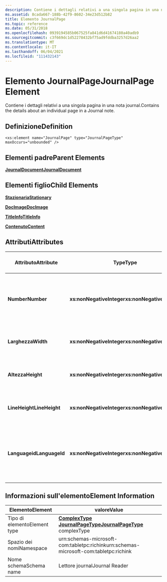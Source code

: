 ```yaml
---
description: Contiene i dettagli relativi a una singola pagina in una nota journal.
ms.assetid: 8cada667-188b-42f9-8602-34e23d512b82
title: Elemento JournalPage
ms.topic: reference
ms.date: 05/31/2018
ms.openlocfilehash: 0939194585b067525fa841d6d41674180a40adb9
ms.sourcegitcommit: c3f669dc1d52278432bf75ad9fddba3257d26aa2
ms.translationtype: MT
ms.contentlocale: it-IT
ms.lasthandoff: 06/04/2021
ms.locfileid: "111432143"
---
```

# <a name="journalpage-element"></a><span data-ttu-id="21859-103">Elemento JournalPage</span><span class="sxs-lookup"><span data-stu-id="21859-103">JournalPage Element</span></span>

<span data-ttu-id="21859-104">Contiene i dettagli relativi a una singola pagina in una nota journal.</span><span class="sxs-lookup"><span data-stu-id="21859-104">Contains the details about an individual page in a Journal note.</span></span>

## <a name="definition"></a><span data-ttu-id="21859-105">Definizione</span><span class="sxs-lookup"><span data-stu-id="21859-105">Definition</span></span>

``` syntax
<xs:element name="JournalPage" type="JournalPageType" maxOccurs="unbounded" />
```

## <a name="parent-elements"></a><span data-ttu-id="21859-106">Elementi padre</span><span class="sxs-lookup"><span data-stu-id="21859-106">Parent Elements</span></span>

[<span data-ttu-id="21859-107">**JournalDocument**</span><span class="sxs-lookup"><span data-stu-id="21859-107">**JournalDocument**</span></span>](journaldocument-element.md)

## <a name="child-elements"></a><span data-ttu-id="21859-108">Elementi figlio</span><span class="sxs-lookup"><span data-stu-id="21859-108">Child Elements</span></span>

[<span data-ttu-id="21859-109">**Stazionaria**</span><span class="sxs-lookup"><span data-stu-id="21859-109">**Stationary**</span></span>](stationery-element.md)

[<span data-ttu-id="21859-110">**DocImage**</span><span class="sxs-lookup"><span data-stu-id="21859-110">**DocImage**</span></span>](docimage-element.md)

[<span data-ttu-id="21859-111">**TitleInfo**</span><span class="sxs-lookup"><span data-stu-id="21859-111">**TitleInfo**</span></span>](titleinfo-element.md)

[<span data-ttu-id="21859-112">**Contenuto**</span><span class="sxs-lookup"><span data-stu-id="21859-112">**Content**</span></span>](content-element--journal-reader.md)

## <a name="attributes"></a><span data-ttu-id="21859-113">Attributi</span><span class="sxs-lookup"><span data-stu-id="21859-113">Attributes</span></span>



| <span data-ttu-id="21859-114">Attributo</span><span class="sxs-lookup"><span data-stu-id="21859-114">Attribute</span></span>      | <span data-ttu-id="21859-115">Type</span><span class="sxs-lookup"><span data-stu-id="21859-115">Type</span></span>                      | <span data-ttu-id="21859-116">Obbligatoria</span><span class="sxs-lookup"><span data-stu-id="21859-116">Required</span></span> | <span data-ttu-id="21859-117">Descrizione</span><span class="sxs-lookup"><span data-stu-id="21859-117">Description</span></span>                                                                        | <span data-ttu-id="21859-118">Valori possibili</span><span class="sxs-lookup"><span data-stu-id="21859-118">Possible Values</span></span>                                          |
|----------------|---------------------------|----------|------------------------------------------------------------------------------------|----------------------------------------------------------|
| <span data-ttu-id="21859-119">**Number**</span><span class="sxs-lookup"><span data-stu-id="21859-119">**Number**</span></span>     | <span data-ttu-id="21859-120">**xs:nonNegativeInteger**</span><span class="sxs-lookup"><span data-stu-id="21859-120">**xs:nonNegativeInteger**</span></span> | <span data-ttu-id="21859-121">Obbligatoria</span><span class="sxs-lookup"><span data-stu-id="21859-121">Required</span></span> | <span data-ttu-id="21859-122">Numero ordinale della pagina all'interno del documento Journal, a partire da uno (1).</span><span class="sxs-lookup"><span data-stu-id="21859-122">The ordinal number of the page within the Journal document, starting with one (1).</span></span> | <span data-ttu-id="21859-123">Qualsiasi numero intero non negativo.</span><span class="sxs-lookup"><span data-stu-id="21859-123">Any non-negative integer.</span></span>                                |
| <span data-ttu-id="21859-124">**Larghezza**</span><span class="sxs-lookup"><span data-stu-id="21859-124">**Width**</span></span>      | <span data-ttu-id="21859-125">**xs:nonNegativeInteger**</span><span class="sxs-lookup"><span data-stu-id="21859-125">**xs:nonNegativeInteger**</span></span> | <span data-ttu-id="21859-126">Obbligatoria</span><span class="sxs-lookup"><span data-stu-id="21859-126">Required</span></span> | <span data-ttu-id="21859-127">Larghezza della pagina.</span><span class="sxs-lookup"><span data-stu-id="21859-127">The width of the page.</span></span>                                                             | <span data-ttu-id="21859-128">Qualsiasi numero intero non negativo.</span><span class="sxs-lookup"><span data-stu-id="21859-128">Any non-negative integer.</span></span>                                |
| <span data-ttu-id="21859-129">**Altezza**</span><span class="sxs-lookup"><span data-stu-id="21859-129">**Height**</span></span>     | <span data-ttu-id="21859-130">**xs:nonNegativeInteger**</span><span class="sxs-lookup"><span data-stu-id="21859-130">**xs:nonNegativeInteger**</span></span> | <span data-ttu-id="21859-131">Obbligatoria</span><span class="sxs-lookup"><span data-stu-id="21859-131">Required</span></span> | <span data-ttu-id="21859-132">Altezza della pagina.</span><span class="sxs-lookup"><span data-stu-id="21859-132">The height of the page.</span></span>                                                            | <span data-ttu-id="21859-133">Qualsiasi numero intero non negativo.</span><span class="sxs-lookup"><span data-stu-id="21859-133">Any non-negative integer.</span></span>                                |
| <span data-ttu-id="21859-134">**LineHeight**</span><span class="sxs-lookup"><span data-stu-id="21859-134">**LineHeight**</span></span> | <span data-ttu-id="21859-135">**xs:nonNegativeInteger**</span><span class="sxs-lookup"><span data-stu-id="21859-135">**xs:nonNegativeInteger**</span></span> | <span data-ttu-id="21859-136">Facoltativo</span><span class="sxs-lookup"><span data-stu-id="21859-136">Optional</span></span> | <span data-ttu-id="21859-137">Altezza della riga utilizzata nella pagina.</span><span class="sxs-lookup"><span data-stu-id="21859-137">The height of the line used on the page.</span></span>                                           | <span data-ttu-id="21859-138">Qualsiasi numero intero non negativo.</span><span class="sxs-lookup"><span data-stu-id="21859-138">Any non-negative integer.</span></span>                                |
| <span data-ttu-id="21859-139">**Languageid**</span><span class="sxs-lookup"><span data-stu-id="21859-139">**LanguageId**</span></span> | <span data-ttu-id="21859-140">**xs:nonNegativeInteger**</span><span class="sxs-lookup"><span data-stu-id="21859-140">**xs:nonNegativeInteger**</span></span> | <span data-ttu-id="21859-141">Facoltativo</span><span class="sxs-lookup"><span data-stu-id="21859-141">Optional</span></span> | <span data-ttu-id="21859-142">ID lingua usato per la pagina.</span><span class="sxs-lookup"><span data-stu-id="21859-142">The language id used for the page.</span></span>                                                 | <span data-ttu-id="21859-143">Intero non negativo che rappresenta un ID lingua valido.</span><span class="sxs-lookup"><span data-stu-id="21859-143">A non-negative integer representing a valid language id.</span></span> |



 

## <a name="element-information"></a><span data-ttu-id="21859-144">Informazioni sull'elemento</span><span class="sxs-lookup"><span data-stu-id="21859-144">Element Information</span></span>



|  <span data-ttu-id="21859-145">Elemento</span><span class="sxs-lookup"><span data-stu-id="21859-145">Element</span></span>     | <span data-ttu-id="21859-146">valore</span><span class="sxs-lookup"><span data-stu-id="21859-146">Value</span></span>                                                     |
|--------------|---------------------------------------------------------------------|
| <span data-ttu-id="21859-147">Tipo di elemento</span><span class="sxs-lookup"><span data-stu-id="21859-147">Element type</span></span> | <span data-ttu-id="21859-148">[**ComplexType JournalPageType**](journalpagetype-complex-type.md)</span><span class="sxs-lookup"><span data-stu-id="21859-148">[**JournalPageType**](journalpagetype-complex-type.md) complexType</span></span> |
| <span data-ttu-id="21859-149">Spazio dei nomi</span><span class="sxs-lookup"><span data-stu-id="21859-149">Namespace</span></span>    | <span data-ttu-id="21859-150">urn:schemas-microsoft-com:tabletpc:richink</span><span class="sxs-lookup"><span data-stu-id="21859-150">urn:schemas-microsoft-com:tabletpc:richink</span></span>                          |
| <span data-ttu-id="21859-151">Nome schema</span><span class="sxs-lookup"><span data-stu-id="21859-151">Schema name</span></span>  | <span data-ttu-id="21859-152">Lettore journal</span><span class="sxs-lookup"><span data-stu-id="21859-152">Journal Reader</span></span>                                                      |



 

 

 



